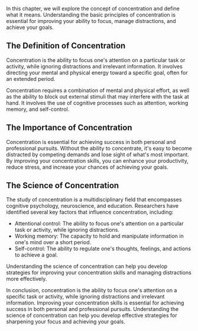 
In this chapter, we will explore the concept of concentration and define what it means. Understanding the basic principles of concentration is essential for improving your ability to focus, manage distractions, and achieve your goals.

The Definition of Concentration
-------------------------------

Concentration is the ability to focus one's attention on a particular task or activity, while ignoring distractions and irrelevant information. It involves directing your mental and physical energy toward a specific goal, often for an extended period.

Concentration requires a combination of mental and physical effort, as well as the ability to block out external stimuli that may interfere with the task at hand. It involves the use of cognitive processes such as attention, working memory, and self-control.

The Importance of Concentration
-------------------------------

Concentration is essential for achieving success in both personal and professional pursuits. Without the ability to concentrate, it's easy to become distracted by competing demands and lose sight of what's most important. By improving your concentration skills, you can enhance your productivity, reduce stress, and increase your chances of achieving your goals.

The Science of Concentration
----------------------------

The study of concentration is a multidisciplinary field that encompasses cognitive psychology, neuroscience, and education. Researchers have identified several key factors that influence concentration, including:

* Attentional control: The ability to focus one's attention on a particular task or activity, while ignoring distractions.
* Working memory: The capacity to hold and manipulate information in one's mind over a short period.
* Self-control: The ability to regulate one's thoughts, feelings, and actions to achieve a goal.

Understanding the science of concentration can help you develop strategies for improving your concentration skills and managing distractions more effectively.

In conclusion, concentration is the ability to focus one's attention on a specific task or activity, while ignoring distractions and irrelevant information. Improving your concentration skills is essential for achieving success in both personal and professional pursuits. Understanding the science of concentration can help you develop effective strategies for sharpening your focus and achieving your goals.
